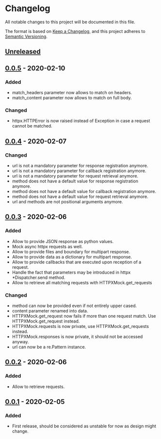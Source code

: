 # Changelog
All notable changes to this project will be documented in this file.

The format is based on [Keep a Changelog](https://keepachangelog.com/en/1.0.0/),
and this project adheres to [Semantic Versioning](https://semver.org/spec/v2.0.0.html).

## [Unreleased]

## [0.0.5] - 2020-02-10
### Added
- match_headers parameter now allows to match on headers.
- match_content parameter now allows to match on full body.

### Changed
- httpx.HTTPError is now raised instead of Exception in case a request cannot be matched.

## [0.0.4] - 2020-02-07
### Changed
- url is not a mandatory parameter for response registration anymore.
- url is not a mandatory parameter for callback registration anymore.
- url is not a mandatory parameter for request retrieval anymore.
- method does not have a default value for response registration anymore.
- method does not have a default value for callback registration anymore.
- method does not have a default value for request retrieval anymore.
- url and methods are not positional arguments anymore.

## [0.0.3] - 2020-02-06
### Added
- Allow to provide JSON response as python values.
- Mock async httpx requests as well.
- Allow to provide files and boundary for multipart response.
- Allow to provide data as a dictionary for multipart response.
- Allow to provide callbacks that are executed upon reception of a request.
- Handle the fact that parameters may be introduced in httpx *Dispatcher.send method.
- Allow to retrieve all matching requests with HTTPXMock.get_requests

### Changed
- method can now be provided even if not entirely upper cased.
- content parameter renamed into data.
- HTTPXMock.get_request now fails if more than one request match. Use HTTPXMock.get_request instead.
- HTTPXMock.requests is now private, use HTTPXMock.get_requests instead.
- HTTPXMock.responses is now private, it should not be accessed anyway.
- url can now be a re.Pattern instance.

## [0.0.2] - 2020-02-06
### Added
- Allow to retrieve requests.

## [0.0.1] - 2020-02-05
### Added
- First release, should be considered as unstable for now as design might change.

[Unreleased]: https://github.com/Colin-b/pytest_httpx/compare/v0.0.5...HEAD
[0.0.5]: https://github.com/Colin-b/pytest_httpx/compare/v0.0.4...v0.0.5
[0.0.4]: https://github.com/Colin-b/pytest_httpx/compare/v0.0.3...v0.0.4
[0.0.3]: https://github.com/Colin-b/pytest_httpx/compare/v0.0.2...v0.0.3
[0.0.2]: https://github.com/Colin-b/pytest_httpx/compare/v0.0.1...v0.0.2
[0.0.1]: https://github.com/Colin-b/pytest_httpx/releases/tag/v0.0.1
